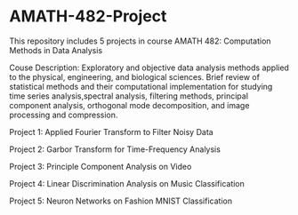 # AMATH-482-Project 	

This repository includes 5 projects in course AMATH 482: Computation Methods in Data Analysis

Couse Description: Exploratory and objective data analysis methods applied to the physical, engineering, and biological sciences. Brief review of statistical methods and their computational implementation for studying time series analysis,spectral analysis, filtering methods, principal component analysis, orthogonal mode decomposition, and image processing and compression.

Project 1: Applied Fourier Transform to Filter Noisy Data

Project 2: Garbor Transform for Time-Frequency Analysis

Project 3: Principle Component Analysis on Video

Project 4: Linear Discrimination Analysis on Music Classification

Project 5: Neuron Networks on Fashion MNIST Classification
